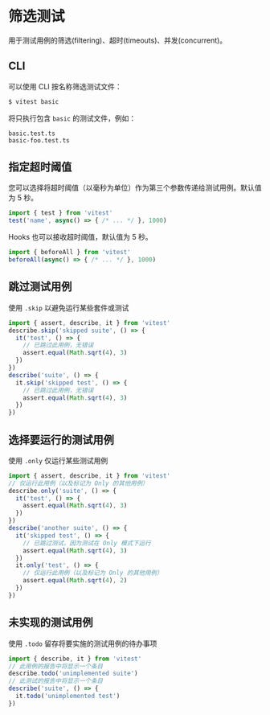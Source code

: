 # 筛选测试

用于测试用例的筛选(filtering)、超时(timeouts)、并发(concurrent)。

## CLI

可以使用 CLI 按名称筛选测试文件：

```bash
$ vitest basic
```

将只执行包含 `basic` 的测试文件，例如：

```
basic.test.ts
basic-foo.test.ts
```

## 指定超时阈值

您可以选择将超时阈值（以毫秒为单位）作为第三个参数传递给测试用例。默认值为 5 秒。

```ts
import { test } from 'vitest'
test('name', async() => { /* ... */ }, 1000)
```

Hooks 也可以接收超时阈值，默认值为 5 秒。

```ts
import { beforeAll } from 'vitest'
beforeAll(async() => { /* ... */ }, 1000)
```

## 跳过测试用例

使用 `.skip` 以避免运行某些套件或测试

```ts
import { assert, describe, it } from 'vitest'
describe.skip('skipped suite', () => {
  it('test', () => {
    // 已跳过此用例，无错误
    assert.equal(Math.sqrt(4), 3)
  })
})
describe('suite', () => {
  it.skip('skipped test', () => {
    // 已跳过此用例，无错误
    assert.equal(Math.sqrt(4), 3)
  })
})
```

## 选择要运行的测试用例

使用 `.only` 仅运行某些测试用例

```ts
import { assert, describe, it } from 'vitest'
// 仅运行此用例（以及标记为 Only 的其他用例）
describe.only('suite', () => {
  it('test', () => {
    assert.equal(Math.sqrt(4), 3)
  })
})
describe('another suite', () => {
  it('skipped test', () => {
    // 已跳过测试，因为测试在 Only 模式下运行
    assert.equal(Math.sqrt(4), 3)
  })
  it.only('test', () => {
    // 仅运行此用例（以及标记为 Only 的其他用例）
    assert.equal(Math.sqrt(4), 2)
  })
})
```

## 未实现的测试用例

使用 `.todo` 留存将要实施的测试用例的待办事项

```ts
import { describe, it } from 'vitest'
// 此用例的报告中将显示一个条目
describe.todo('unimplemented suite')
// 此测试的报告中将显示一个条目
describe('suite', () => {
  it.todo('unimplemented test')
})
```
